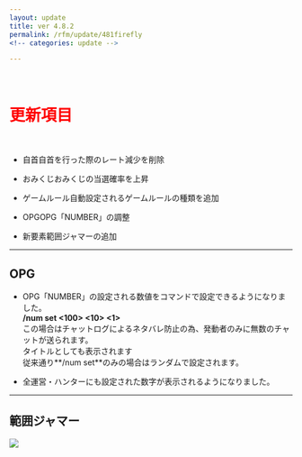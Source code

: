 ```yaml
---
layout: update
title: ver 4.8.2
permalink: /rfm/update/481firefly
<!-- categories: update -->

---
```

<br>
<h1 id="1"><font color="red">更新項目</font></h1><br>


+ <span class="blue-badge">自首</span>自首を行った際のレート減少を削除 

+ <span class="blue-badge">おみくじ</span>おみくじの当選確率を上昇

+ <span class="blue-badge">ゲームルール</span>自動設定されるゲームルールの種類を追加

+ <span class="blue-badge">OPG</span>OPG「NUMBER」の調整

+ <span class="green-badge">新要素</span>範囲ジャマーの追加



----------------------------------------------------
## OPG

+ OPG「NUMBER」の設定される数値をコマンドで設定できるようになりました。<br>
**/num set <100> <10> <1>**<br>
この場合はチャットログによるネタバレ防止の為、発動者のみに無数のチャットが送られます。<br>
タイトルとしても表示されます<br>
従来通り**/num set**のみの場合はランダムで設定されます。<br>

+ 全運営・ハンターにも設定された数字が表示されるようになりました。<br>

----------------------------------------------------
## 範囲ジャマー

<a><img src="http://web.njj12.net/public/images/rfm/roundVex.png"></a><br>
